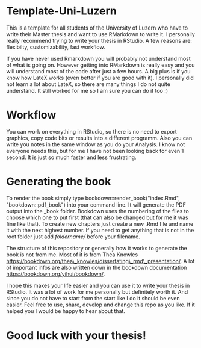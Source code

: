# Template-Uni-Luzern

This is a template for all students of the University of Luzern who have to write their Master thesis and want to use RMarkdown to write it. I personally really recommend trying to write your thesis in RStudio. A few reasons are: flexibilty, customizability, fast workflow.

If you have never used Rmarkdown you will probably not understand most of what is going on. However getting into RMarkdown is really easy and you will understand most of the code after just a few hours. A big plus is if you know how LateX works (even better if you are good with it). I personally did not learn a lot about LateX, so there are many things I do not quite understand. It still worked for me so I am sure you can do it too :)

# Workflow

You can work on everything in RStudio, so there is no need to export graphics, copy code bits or results into a different programm. Also you can write you notes in the same window as you do your Analysis. I know not everyone needs this, but for me I have not been looking back for even 1 second. It is just so much faster and less frustrating.

# Generating the book

To render the book simply type bookdown::render_book("index.Rmd", "bookdown::pdf_book") into your command line. It will generate the PDF output into the _book folder.
Bookdown uses the numbering of the files to choose which one to put first (that can also be changed but for me it was fine like that). To create new chapters just create a new .Rmd file and name it with the next highest number.
If you need to get anything that is not in the root folder just add *foldername/* before your filename. 

The structure of this repository or generally how it works to generate the book is not from me. Most of it is from Thea Knowles https://bookdown.org/thea\_knowles/dissertating\_rmd\_presentation/.
A lot of important infos are also written down in the bookdown documentation https://bookdown.org/yihui/bookdown/. 



I hope this makes your life easier and you can use it to write your thesis in RStudio. It was a lot of work for me personally but definitely worth it. And since you do not have to start from the start like I do it should be even easier. Feel free to use, share, develop and change this repo as you like. If it helped you I would be happy to hear about that.

# Good luck with your thesis!
